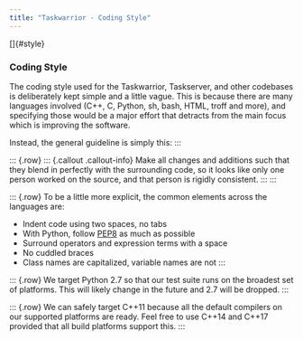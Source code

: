 ```yaml
---
title: "Taskwarrior - Coding Style"
---
```


[]{#style}

### Coding Style

The coding style used for the Taskwarrior, Taskserver, and other codebases is
deliberately kept simple and a little vague. This is because there are many
languages involved (C++, C, Python, sh, bash, HTML, troff and more), and
specіfying those would be a major effort that detracts from the main focus which
is improving the software.

Instead, the general guideline is simply this:
:::

::: {.row}
::: {.callout .callout-info}
Make all changes and additions such that they blend in perfectly with the
surrounding code, so it looks like only one person worked on the source, and
that person is rigidly consistent.
:::
:::

::: {.row}
To be a little more explicit, the common elements across the languages are:

-   Indent code using two spaces, no tabs
-   With Python, follow [PEP8](https://www.python.org/dev/peps/pep-0008/) as
    much as possible
-   Surround operators and expression terms with a space
-   No cuddled braces
-   Class names are capitalized, variable names are not
:::

::: {.row}
We target Python 2.7 so that our test suite runs on the broadest set of
platforms. This will likely change in the future and 2.7 will be dropped.
:::

::: {.row}
We can safely target C++11 because all the default compilers on our supported
platforms are ready. Feel free to use C++14 and C++17 provided that all build
platforms support this.
:::
